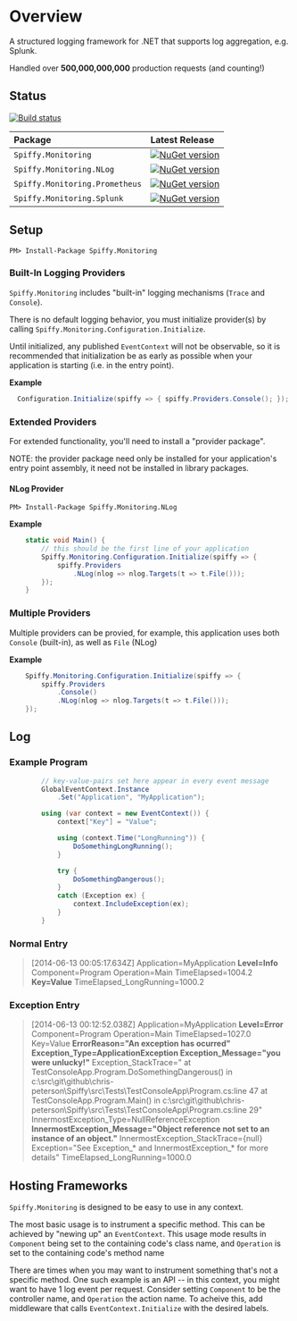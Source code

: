# Overview

A structured logging framework for .NET that supports log aggregation, e.g. Splunk.

Handled over **500,000,000,000** production requests (and counting!)

## Status

[![Build status](https://gitlab.com/chris-peterson/spiffy/badges/master/pipeline.svg)](https://gitlab.com/chris-peterson/spiffy/-/pipelines)

Package | Latest Release |
:-------- | :------------ |
`Spiffy.Monitoring` | [![NuGet version](https://img.shields.io/nuget/dt/Spiffy.Monitoring.svg)](https://www.nuget.org/packages/spiffy.monitoring)
`Spiffy.Monitoring.NLog` | [![NuGet version](https://img.shields.io/nuget/dt/Spiffy.Monitoring.NLog.svg)](https://www.nuget.org/packages/spiffy.monitoring.nlog)
`Spiffy.Monitoring.Prometheus` | [![NuGet version](https://img.shields.io/nuget/dt/Spiffy.Monitoring.Prometheus.svg)](https://www.nuget.org/packages/spiffy.monitoring.prometheus)
`Spiffy.Monitoring.Splunk` | [![NuGet version](https://img.shields.io/nuget/dt/Spiffy.Monitoring.Splunk.svg)](https://www.nuget.org/packages/spiffy.monitoring.splunk)

## Setup

`PM> Install-Package Spiffy.Monitoring`

### Built-In Logging Providers

`Spiffy.Monitoring` includes "built-in" logging mechanisms (`Trace` and `Console`).

There is no default logging behavior, you must initialize provider(s) by calling `Spiffy.Monitoring.Configuration.Initialize`.

Until initialized, any published `EventContext` will not be observable, so it is recommended that initialization be as early as possible when your application is starting (i.e. in the entry point).

**Example**

```c#
  Configuration.Initialize(spiffy => { spiffy.Providers.Console(); });
```

### Extended Providers

For extended functionality, you'll need to install a "provider package".

NOTE: the provider package need only be installed for your application's entry point assembly, it need not be installed in library packages.

#### NLog Provider

`PM> Install-Package Spiffy.Monitoring.NLog`

**Example**

```c#
    static void Main() {
        // this should be the first line of your application
        Spiffy.Monitoring.Configuration.Initialize(spiffy => {
            spiffy.Providers
                .NLog(nlog => nlog.Targets(t => t.File()));
        });
    }
```

### Multiple Providers

Multiple providers can be provied, for example, this application uses both `Console` (built-in), as well as `File` (NLog)

**Example**

```c#
    Spiffy.Monitoring.Configuration.Initialize(spiffy => {
        spiffy.Providers
            .Console()
            .NLog(nlog => nlog.Targets(t => t.File()));
    });
```

## Log

### Example Program

```c#
        // key-value-pairs set here appear in every event message
        GlobalEventContext.Instance
            .Set("Application", "MyApplication");

        using (var context = new EventContext()) {
            context["Key"] = "Value";

            using (context.Time("LongRunning")) {
                DoSomethingLongRunning();
            }

            try {
                DoSomethingDangerous();
            }
            catch (Exception ex) {
                context.IncludeException(ex);
            }
        }
```

### Normal Entry

> [2014-06-13 00:05:17.634Z] Application=MyApplication **Level=Info** Component=Program Operation=Main TimeElapsed=1004.2 **Key=Value** TimeElapsed_LongRunning=1000.2

### Exception Entry

> [2014-06-13 00:12:52.038Z] Application=MyApplication **Level=Error** Component=Program Operation=Main TimeElapsed=1027.0 Key=Value **ErrorReason="An exception has ocurred"** **Exception_Type=ApplicationException Exception_Message="you were unlucky!"** Exception_StackTrace="   at TestConsoleApp.Program.DoSomethingDangerous() in c:\src\git\github\chris-peterson\Spiffy\src\Tests\TestConsoleApp\Program.cs:line 47
   at TestConsoleApp.Program.Main() in c:\src\git\github\chris-peterson\Spiffy\src\Tests\TestConsoleApp\Program.cs:line 29" InnermostException_Type=NullReferenceException **InnermostException_Message="Object reference not set to an instance of an object."** InnermostException_StackTrace={null} Exception="See Exception_* and InnermostException_* for more details" TimeElapsed_LongRunning=1000.0

## Hosting Frameworks

`Spiffy.Monitoring` is designed to be easy to use in any context.

The most basic usage is to instrument a specific method.
This can be achieved by "newing up" an `EventContext`.
This usage mode results in `Component` being set to the containing code's
class name, and `Operation` is set to the containing code's method name

There are times when you may want to instrument something that's not
a specific method.  One such example is an API -- in this context,
you might want to have 1 log event per request.  Consider setting
`Component` to be the controller name, and `Operation`
the action name.  To acheive this, add middleware that calls
`EventContext.Initialize` with the desired labels.

